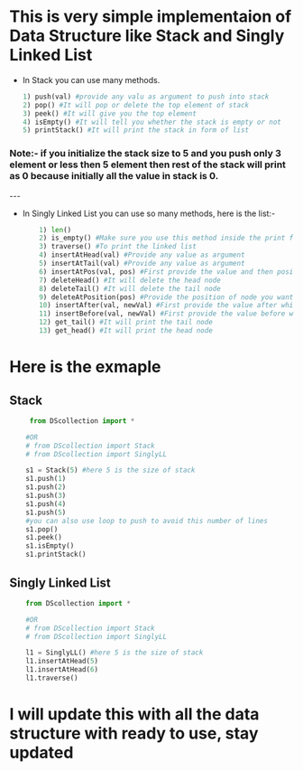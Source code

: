 # This is very simple implementaion of Data Structure like Stack and Singly Linked List

* In Stack you can use many methods.

    ```python
    1) push(val) #provide any valu as argument to push into stack
    2) pop() #It will pop or delete the top element of stack
    3) peek() #It will give you the top element
    4) isEmpty() #It will tell you whether the stack is empty or not
    5) printStack() #It will print the stack in form of list
    ```
<h3><b>Note:- if you initialize the stack size to 5 and you push only 3 element or less then 5 element then rest of the stack will print as 0 because initially all the value in stack is 0.</b></h3>
---

* In Singly Linked List you can use so many methods, here is the list:-

  
    ```python
        1) len()
        2) is_empty() #Make sure you use this method inside the print function
        3) traverse() #To print the linked list
        4) insertAtHead(val) #Provide any value as argument
        5) insertAtTail(val) #Provide any value as argument
        6) insertAtPos(val, pos) #First provide the value and then position
        7) deleteHead() #It will delete the head node
        8) deleteTail() #It will delete the tail node
        9) deleteAtPosition(pos) #Provide the position of node you want to delete
        10) insertAfter(val, newVal) #First provide the value after which you want to add a new value. E.g:- after 5 you want to add 6 then insertAfter(5, 6)
        11) insertBefore(val, newVal) #First provide the value before which you want to add a new value. E.g:- before 5 you want to add 6 then insertBefore(5, 6)
        12) get_tail() #It will print the tail node
        13) get_head() #It will print the head node
    ```

# Here is the exmaple 

<h2><b>Stack</b></h2>
    
```python
     from DScollection import *

    #OR
    # from DScollection import Stack
    # from DScollection import SinglyLL

    s1 = Stack(5) #here 5 is the size of stack
    s1.push(1)
    s1.push(2)
    s1.push(3)
    s1.push(4)
    s1.push(5)
    #you can also use loop to push to avoid this number of lines
    s1.pop()
    s1.peek()
    s1.isEmpty()
    s1.printStack()
```
<h2><b>Singly Linked List</b></h2>
    
```python
    from DScollection import *

    #OR
    # from DScollection import Stack
    # from DScollection import SinglyLL

    l1 = SinglyLL() #here 5 is the size of stack
    l1.insertAtHead(5)
    l1.insertAtHead(6)
    l1.traverse()
```

# I will update this with all the data structure with ready to use, stay updated